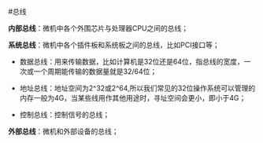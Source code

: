 #总线

**内部总线**：微机中各个外围芯片与处理器CPU之间的总线；

**系统总线**：微机中各个插件板和系统板之间的总线，比如PCI接口等；

* 数据总线：用来传输数据，比如计算机是32位还是64位，指总线的宽度，一次或一个周期能传输的数据量就是32/64位；

* 地址总线：地址空间为2^32或2^64,所以我们常见的32位操作系统可以管理的内存一般为4G，当某些线用作其他用途时，寻址空间会更小，即小于4G；

* 控制总线：控制信号的总线；

**外部总线**：微机和外部设备的总线；
